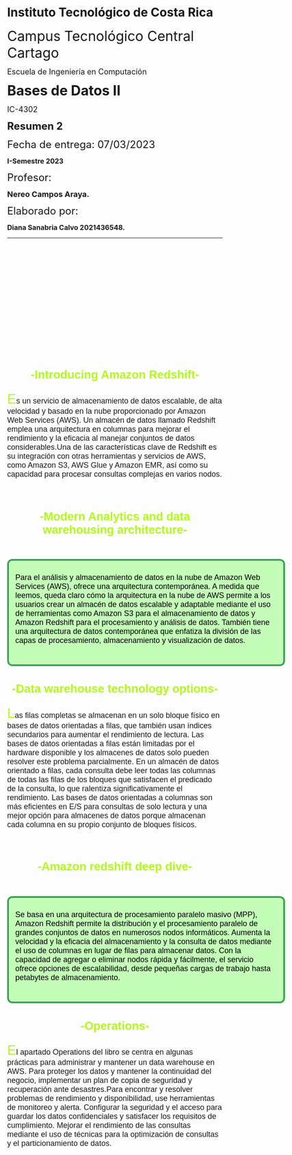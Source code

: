 <image
  src="logo_tec.jpg"
  alt=""
  caption="tttt">


 <h1>Instituto Tecnológico de Costa Rica</h1> 


 <font size="6"> Campus Tecnológico Central Cartago </font> 
 
 <font size="4"> Escuela de Ingeniería en Computación </font>

 <b><font size="6"> Bases de Datos II  </font></b>

<font size="4"> IC-4302 </font>

<b><font size="5"> Resumen 2 </font></b>

<font size="5"> Fecha de entrega: 07/03/2023 </font>

<b><font size="3"> I-Semestre 2023  </font></b>

<font size="5"> Profesor:   </font>
 
<b><font size="4"> Nereo Campos Araya.</font></b>

<font size="5"> Elaborado por:</font>

<b><font size="3"> Diana Sanabria Calvo 2021436548.</font></b>


<hr>

<br>

<br>

<br>

<br>

<br>

<br> 

<br>

<br>

<br>

<br>

<br>

<br> 

<br>

<br>

<image
  src="Screenshot 2023-03-06 003431.png"
  alt=""
  caption="tttt">

<font face="Comic Sans MS,arial"><center><font size="4"><h2><FONT COLOR="#B1FB17">-Introducing Amazon Redshift- </h2></font></center>


<html>
		<p><font size="4"><FONT SIZE=6 COLOR="#B1FB17">E</FONT></FONT>s un servicio de almacenamiento de datos escalable, de alta velocidad y basado en la nube proporcionado por Amazon Web Services (AWS). Un almacén de datos llamado Redshift emplea una arquitectura en columnas para mejorar el rendimiento y la eficacia al manejar conjuntos de datos considerables.Una de las características clave de Redshift es su integración con otras herramientas y servicios de AWS, como Amazon S3, AWS Glue y Amazon EMR, así como su capacidad para procesar consultas complejas en varios nodos.
 </p></font>
	</div>
</font>
</body>
</html>
<br>

<FONT COLOR="Black " face="Comic Sans MS,arial"><center><font size="4"><h2><FONT COLOR="#B1FB17"> -Modern Analytics and data warehousing architecture- </h2></font></center></font>
<br> 
<html>
<head>
	<title>Mi cuadro con texto 1</title>
	<style>
		.box {
			background-color: "B6DEE7"  ;
			border: 3px solid #F5B041 ;
			padding: 10px;
			width: 603px;
			height: 212px;
			border-radius: 12px;
		}
	</style>
</head>
<body>
	<div class="box">
		<p><font size="4">Para el análisis y almacenamiento de datos en la nube de Amazon Web Services (AWS), ofrece una arquitectura contemporánea. A medida que leemos, queda claro cómo la arquitectura en la nube de AWS permite a los usuarios crear un almacén de datos escalable y adaptable mediante el uso de herramientas como Amazon S3 para el almacenamiento de datos y Amazon Redshift para el procesamiento y análisis de datos. También tiene una arquitectura de datos contemporánea que enfatiza la división de las capas de procesamiento, almacenamiento y visualización de datos. 
 </p></font>
	</div>
</font>
</body>
</html>


<font face="Comic Sans MS,arial"><center><font size="4"><h2><FONT COLOR="#B1FB17">-Data warehouse technology options- </h2></font></center>

<html>
		<p><font size="4"><FONT SIZE=6 COLOR="#B1FB17">L</FONT></FONT>as filas completas se almacenan en un solo bloque físico en bases de datos orientadas a filas, que también usan índices secundarios para aumentar el rendimiento de lectura.
		Las bases de datos orientadas a filas están limitadas por el hardware disponible y los almacenes de datos solo pueden resolver este problema parcialmente. En un almacén de datos orientado a filas, cada consulta debe leer todas las columnas de todas las filas de los bloques que satisfacen el predicado de la consulta, lo que ralentiza significativamente el rendimiento.
		Las bases de datos orientadas a columnas son más eficientes en E/S para consultas de solo lectura y una mejor opción para almacenes de datos porque almacenan cada columna en su propio conjunto de bloques físicos.
 </p></font>
	</div>
</font>
</body>
</html>
<br>



<FONT COLOR="Black " face="Comic Sans MS,arial"><center><font size="4"><h2><FONT COLOR="#B1FB17"> -Amazon redshift deep dive- </h2></font></center></font>
<br> 
<html>
<head>
	<title>Mi cuadro con texto 1</title>
	<style>
		.box {
			background-color: #C3FDB8  ;
			border: 4px solid #3EA055 ;
			padding: 15px;
			width: 612px;
			height: 212px;
			border-radius: 12px;
		}
	</style>
</head>
<body>
	<div class="box">
		<p><font size="4">Se basa en una arquitectura de procesamiento paralelo masivo (MPP), Amazon Redshift permite la distribución y el procesamiento paralelo de grandes conjuntos de datos en numerosos nodos informáticos. Aumenta la velocidad y la eficacia del almacenamiento y la consulta de datos mediante el uso de columnas en lugar de filas para almacenar datos. Con la capacidad de agregar o eliminar nodos rápida y fácilmente, el servicio ofrece opciones de escalabilidad, desde pequeñas cargas de trabajo hasta petabytes de almacenamiento. 
 </p></font>
	</div>
</font>
</body>
</html>

<font face="Comic Sans MS,arial"><center><font size="4"><h2><FONT COLOR="#B1FB17">-Operations- </h2></font></center>

<html>
		<p><font size="4"><FONT SIZE=6 COLOR="#B1FB17">E</FONT></FONT>l apartado Operations del libro se centra en algunas prácticas para administrar y mantener un data warehouse en AWS. Para proteger los datos y mantener la continuidad del negocio, implementar un plan de copia de seguridad y recuperación ante desastres.Para encontrar y resolver problemas de rendimiento y disponibilidad, use herramientas de monitoreo y alerta. Configurar la seguridad y el acceso para guardar los datos confidenciales y satisfacer los requisitos de cumplimiento. Mejorar el rendimiento de las consultas mediante el uso de técnicas para la optimización de consultas y el particionamiento de datos. 
 </p></font>
	</div>
</font>
</body>
</html>
<br>
<image
  src="Screenshot 2023-03-06 003431.png"
  alt=""
  caption="tttt">